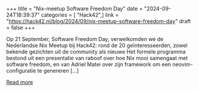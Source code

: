 +++
title = "Nix-meetup Software Freedom Day"
date = "2024-09-24T18:39:37"
categories = [ "Hack42",]
link = "https://hack42.nl/blog/2024/09/nix-meetup-software-freedom-day"
draft = false
+++

Op 21 September, Software Freedom Day, verwelkomden we de Nederlandse Nix Meetup bij Hack42: rond de 20 geïnteresseerden, zowel bekende gezichten uit de community als nieuwe Het formele programma bestond uit een presentatie van raboof over hoe Nix mooi samengaat met software freedom, en van Adriel Matei over zijn framework om een neovim-configuratie te genereren [&#8230;]

[Read more](https://hack42.nl/blog/2024/09/nix-meetup-software-freedom-day)